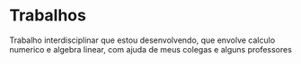 # Trabalhos
Trabalho interdisciplinar que estou desenvolvendo, que envolve calculo numerico e algebra linear, com ajuda de meus colegas e alguns professores 
